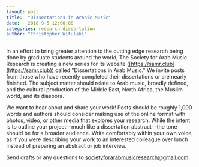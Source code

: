 ```yaml
---
layout: post
title:  "Dissertations in Arabic Music"
date:   2018-9-5 12:00:00
categories: research dissertation
author: "Christopher Witulski"
---
```


In an effort to bring greater attention to the cutting edge research being done by graduate students around the world, The Society for Arab Music Research is creating a new series for its website ([https://samr.club](https://samr.club)) called "Dissertations in Arab Music." We invite posts from those who have recently completed their dissertations or are nearly finished. The subject matter should relate to Arab music, broadly defined, and the cultural production of the Middle East, North Africa, the Muslim world, and its diaspora.

We want to hear about and share your work! Posts should be roughly 1,000 words and authors should consider making use of the online format with photos, video, or other media that explores your research. While the intent is to outline your project—much like a dissertation abstract—the tone should be for a broader audience. Write comfortably within your own voice, as if you were describing your work to an interested colleague over lunch instead of preparing an abstract or job interview.

Send drafts or any questions to [societyforarabmusicresearch@gmail.com](mailto:societyforarabmusicresearch@gmail.com).
